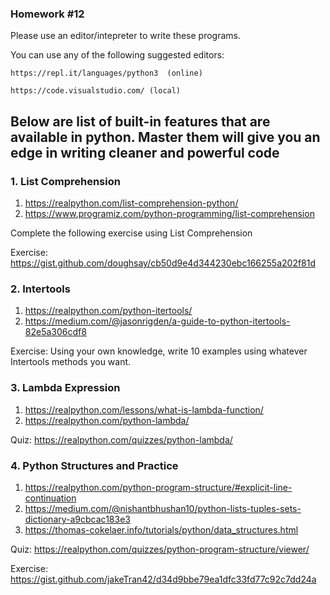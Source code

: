 ### Homework #12

Please use an editor/intepreter to write these programs.

You can use any of the following suggested editors:

```
https://repl.it/languages/python3  (online)

https://code.visualstudio.com/ (local)
```

## Below are list of built-in features that are available in python. Master them will give you an edge in writing cleaner and powerful code

### 1. List Comprehension 

1. https://realpython.com/list-comprehension-python/
2. https://www.programiz.com/python-programming/list-comprehension

Complete the following exercise using List Comprehension

Exercise: https://gist.github.com/doughsay/cb50d9e4d344230ebc166255a202f81d


### 2. Intertools

1. https://realpython.com/python-itertools/
2. https://medium.com/@jasonrigden/a-guide-to-python-itertools-82e5a306cdf8

Exercise: Using your own knowledge, write 10 examples using whatever Intertools methods you want. 

### 3. Lambda Expression

1. https://realpython.com/lessons/what-is-lambda-function/
2. https://realpython.com/python-lambda/

Quiz: https://realpython.com/quizzes/python-lambda/

### 4. Python Structures and Practice

1. https://realpython.com/python-program-structure/#explicit-line-continuation
2. https://medium.com/@nishantbhushan10/python-lists-tuples-sets-dictionary-a9cbcac183e3
3. https://thomas-cokelaer.info/tutorials/python/data_structures.html

Quiz: https://realpython.com/quizzes/python-program-structure/viewer/

Exercise: https://gist.github.com/jakeTran42/d34d9bbe79ea1dfc33fd77c92c7dd24a
